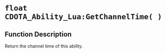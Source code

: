 # `float CDOTA_Ability_Lua:GetChannelTime( )`
## Function Description
Return the channel time of this ability.
